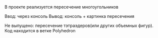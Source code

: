 В проекте реализуется пересечение многоугольников

Ввод: через консоль
Вывод: консоль + картинка пересечения

Не выпущено: пересечение тэтраэдеров(или других объемных фигур). Код находится в ветке Polyhedron
